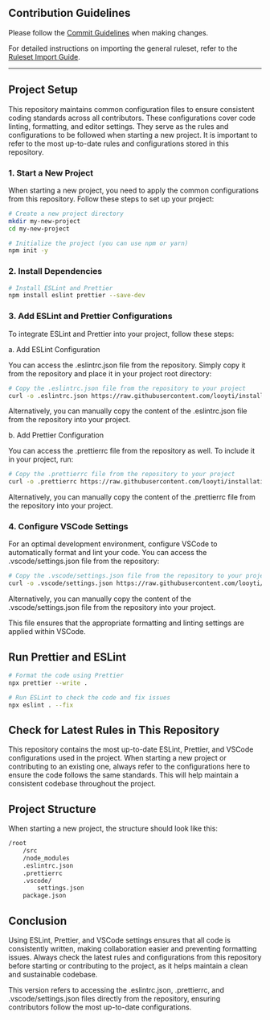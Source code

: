## Contribution Guidelines

Please follow the [Commit Guidelines](./commit-guidelines.md) when making
changes.

For detailed instructions on importing the general ruleset, refer to the
[Ruleset Import Guide](./ruleset-import-guide.md).

---

## Project Setup

This repository maintains common configuration files to ensure consistent coding
standards across all contributors. These configurations cover code linting,
formatting, and editor settings. They serve as the rules and configurations to
be followed when starting a new project. It is important to refer to the most
up-to-date rules and configurations stored in this repository.

### 1. Start a New Project

When starting a new project, you need to apply the common configurations from
this repository. Follow these steps to set up your project:

```bash
# Create a new project directory
mkdir my-new-project
cd my-new-project

# Initialize the project (you can use npm or yarn)
npm init -y
```

### 2. Install Dependencies

```bash
# Install ESLint and Prettier
npm install eslint prettier --save-dev
```

### 3. Add ESLint and Prettier Configurations

To integrate ESLint and Prettier into your project, follow these steps:

a. Add ESLint Configuration

You can access the .eslintrc.json file from the repository. Simply copy it from
the repository and place it in your project root directory:

```bash
# Copy the .eslintrc.json file from the repository to your project
curl -o .eslintrc.json https://raw.githubusercontent.com/looyti/installation/refs/heads/main/.eslintrc
```

Alternatively, you can manually copy the content of the .eslintrc.json file from
the repository into your project.

b. Add Prettier Configuration

You can access the .prettierrc file from the repository as well. To include it
in your project, run:

```bash
# Copy the .prettierrc file from the repository to your project
curl -o .prettierrc https://raw.githubusercontent.com/looyti/installation/refs/heads/main/.prettierrc
```

Alternatively, you can manually copy the content of the .prettierrc file from
the repository into your project.

### 4. Configure VSCode Settings

For an optimal development environment, configure VSCode to automatically format
and lint your code. You can access the .vscode/settings.json file from the
repository:

```bash
# Copy the .vscode/settings.json file from the repository to your project
curl -o .vscode/settings.json https://raw.githubusercontent.com/looyti/installation/refs/heads/main/.vscode/settings.json
```

Alternatively, you can manually copy the content of the .vscode/settings.json
file from the repository into your project.

This file ensures that the appropriate formatting and linting settings are
applied within VSCode.

## Run Prettier and ESLint

```bash
# Format the code using Prettier
npx prettier --write .

# Run ESLint to check the code and fix issues
npx eslint . --fix
```

## Check for Latest Rules in This Repository

This repository contains the most up-to-date ESLint, Prettier, and VSCode
configurations used in the project. When starting a new project or contributing
to an existing one, always refer to the configurations here to ensure the code
follows the same standards. This will help maintain a consistent codebase
throughout the project.

## Project Structure

When starting a new project, the structure should look like this:

```bash
/root
    /src
    /node_modules
    .eslintrc.json
    .prettierrc
    .vscode/
        settings.json
    package.json
```

## Conclusion

Using ESLint, Prettier, and VSCode settings ensures that all code is
consistently written, making collaboration easier and preventing formatting
issues. Always check the latest rules and configurations from this repository
before starting or contributing to the project, as it helps maintain a clean and
sustainable codebase.

This version refers to accessing the .eslintrc.json, .prettierrc, and
.vscode/settings.json files directly from the repository, ensuring contributors
follow the most up-to-date configurations.
